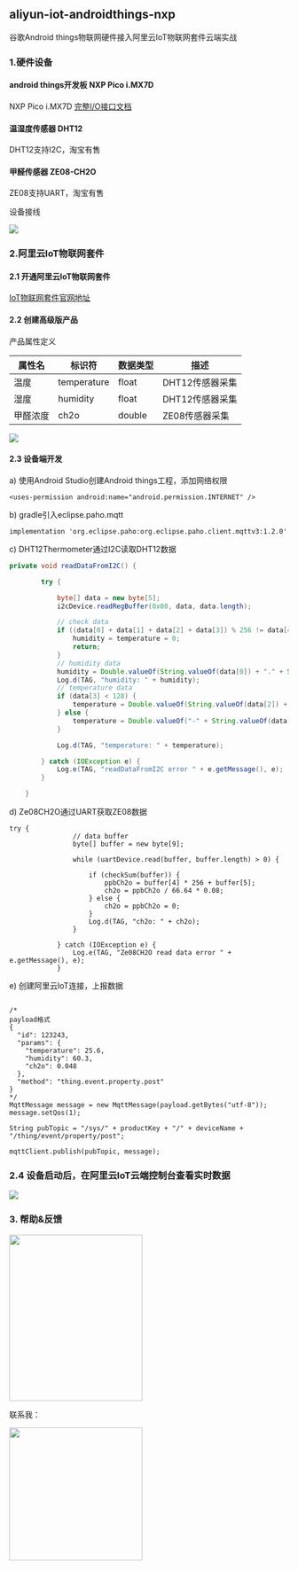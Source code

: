 ## aliyun-iot-androidthings-nxp
谷歌Android things物联网硬件接入阿里云IoT物联网套件云端实战

### 1.硬件设备

#### android things开发板 NXP Pico i.MX7D
 NXP Pico i.MX7D [完整I/O接口文档](https://developer.android.com/things/hardware/imx7d-pico-io.html)

#### 温湿度传感器 DHT12
DHT12支持I2C，淘宝有售

#### 甲醛传感器 ZE08-CH2O
ZE08支持UART，淘宝有售

设备接线

![](https://raw.githubusercontent.com/iot-blog/aliyun-iot-android-things-nxp/master/images/aliyun-iot-androidthings-dht12-ze08.png)

### 2.阿里云IoT物联网套件
#### 2.1 开通阿里云IoT物联网套件
[IoT物联网套件官网地址](https://www.aliyun.com/product/iot)
#### 2.2 创建高级版产品
产品属性定义

| 属性名 | 标识符 | 数据类型 | 描述|
| ------| ------ | ------ | ------ |
| 温度 | temperature | float | DHT12传感器采集 |
| 湿度 | humidity | float | DHT12传感器采集 |
| 甲醛浓度 | ch2o | double | ZE08传感器采集 |


![](https://raw.githubusercontent.com/iot-blog/aliyun-iot-android-things-nxp/master/images/iot-product-property.png)

#### 2.3 设备端开发

a) 使用Android Studio创建Android things工程，添加网络权限
```
<uses-permission android:name="android.permission.INTERNET" />
```

b) gradle引入eclipse.paho.mqtt
```
implementation 'org.eclipse.paho:org.eclipse.paho.client.mqttv3:1.2.0'
```

c) DHT12Thermometer通过I2C读取DHT12数据
```java
private void readDataFromI2C() {

        try {

            byte[] data = new byte[5];
            i2cDevice.readRegBuffer(0x00, data, data.length);

            // check data
            if ((data[0] + data[1] + data[2] + data[3]) % 256 != data[4]) {
                humidity = temperature = 0;
                return;
            }
            // humidity data
            humidity = Double.valueOf(String.valueOf(data[0]) + "." + String.valueOf(data[1]));
            Log.d(TAG, "humidity: " + humidity);
            // temperature data
            if (data[3] < 128) {
                temperature = Double.valueOf(String.valueOf(data[2]) + "." + String.valueOf(data[3]));
            } else {
                temperature = Double.valueOf("-" + String.valueOf(data[2]) + "." + String.valueOf(data[3] - 128));
            }

            Log.d(TAG, "temperature: " + temperature);

        } catch (IOException e) {
            Log.e(TAG, "readDataFromI2C error " + e.getMessage(), e);
        }

    }
```

d) Ze08CH2O通过UART获取ZE08数据
```
try {
                // data buffer
                byte[] buffer = new byte[9];

                while (uartDevice.read(buffer, buffer.length) > 0) {

                    if (checkSum(buffer)) {
                        ppbCh2o = buffer[4] * 256 + buffer[5];
                        ch2o = ppbCh2o / 66.64 * 0.08;
                    } else {
                        ch2o = ppbCh2o = 0;
                    }
                    Log.d(TAG, "ch2o: " + ch2o);
                }

            } catch (IOException e) {
                Log.e(TAG, "Ze08CH2O read data error " + e.getMessage(), e);
            }
```

e) 创建阿里云IoT连接，上报数据
```

/*
payload格式
{
  "id": 123243,
  "params": {
    "temperature": 25.6,
    "humidity": 60.3,
    "ch2o": 0.048
  },
  "method": "thing.event.property.post"
}
*/
MqttMessage message = new MqttMessage(payload.getBytes("utf-8"));
message.setQos(1);

String pubTopic = "/sys/" + productKey + "/" + deviceName + "/thing/event/property/post";

mqttClient.publish(pubTopic, message);

```

### 2.4 设备启动后，在阿里云IoT云端控制台查看实时数据

![](https://raw.githubusercontent.com/iot-blog/aliyun-iot-android-things-nxp/master/images/iot-device-status.png)

### 3. 帮助&反馈

<img src='https://raw.githubusercontent.com/iot-blog/yunqi-iot-demo/master/images/iot-dd.png' width="240" height="300" />

联系我：

<img src='https://raw.githubusercontent.com/wongxming/dtalkNodejs/master/wongxming.jpg' width="240" height="240" />
